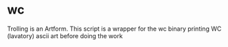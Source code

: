# wc
Trolling is an Artform. This script is a wrapper for the wc binary printing WC (lavatory) ascii art before doing the work
